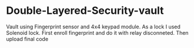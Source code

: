 # Double-Layered-Security-vault
Vault using Fingerprint sensor and 4x4 keypad module. As a lock I used Solenoid lock.
First enroll fingerprint and do it with relay disconneted.
Then upload final code
